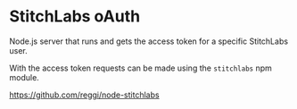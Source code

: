 # StitchLabs oAuth

Node.js server that runs and gets the access token for a specific StitchLabs user.

With the access token requests can be made using the `stitchlabs` npm module.

https://github.com/reggi/node-stitchlabs
